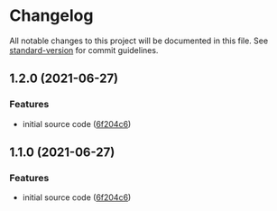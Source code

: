 # Changelog

All notable changes to this project will be documented in this file. See [standard-version](https://github.com/conventional-changelog/standard-version) for commit guidelines.

## 1.2.0 (2021-06-27)


### Features

* initial source code ([6f204c6](https://github.com/samuraitruong/commitlint-plugin-regex-match/commit/6f204c620664554f7309f9c5192ac5db49b9335d))

## 1.1.0 (2021-06-27)


### Features

* initial source code ([6f204c6](https://github.com/samuraitruong/commitlint-plugin-regex-match/commit/6f204c620664554f7309f9c5192ac5db49b9335d))
